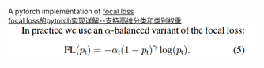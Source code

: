 A pytorch implementation of [focal loss](https://arxiv.org/pdf/1708.02002.pdf)  
[focal loss的pytorch实现详解--支持高维分类和类别权重](https://zhuanlan.zhihu.com/p/655659598)  
![](images/equation.png)